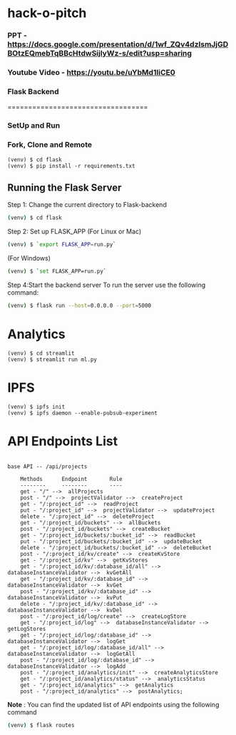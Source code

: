 # hack-o-pitch

### PPT - https://docs.google.com/presentation/d/1wf_ZQv4dzlsmJjGDBOtzEQmebTqBBcHtdwSijlyWz-s/edit?usp=sharing

### Youtube Video - https://youtu.be/uYbMd1IiCE0

### Flask Backend
==================================

### SetUp and Run

### Fork, Clone and Remote

    (venv) $ cd flask
    (venv) $ pip install -r requirements.txt

## Running the Flask Server

Step 1: Change the current directory to Flask-backend
```sh
(venv) $ cd flask
```

Step 2: Set up FLASK_APP
(For Linux or Mac)
```sh
(venv) $ `export FLASK_APP=run.py`
```

(For Windows)
```sh
(venv) $ `set FLASK_APP=run.py`
```


Step 4:Start the backend server
To run the server use the following command:
```sh
(venv) $ flask run --host=0.0.0.0 --port=5000
```

# Analytics

```
(venv) $ cd streamlit
(venv) $ streamlit run ml.py

```

# IPFS

```
(venv) $ ipfs init
(venv) $ ipfs daemon --enable-pubsub-experiment

```

# API Endpoints List

```

base API -- /api/projects

    Methods      Endpoint       Rule
    --------     --------       ----
    get - "/" -->  allProjects
    post - "/" -->  projectValidator -->  createProject
    get - "/:project_id" -->  readProject
    put - "/:project_id" -->  projectValidator -->  updateProject
    delete - "/:project_id" -->  deleteProject
    get - "/:project_id/buckets" -->  allBuckets
    post - "/:project_id/buckets" -->  createBucket
    get - "/:project_id/buckets/:bucket_id" -->  readBucket
    put - "/:project_id/buckets/:bucket_id" -->  updateBucket
    delete - "/:project_id/buckets/:bucket_id" -->  deleteBucket
    post - "/:project_id/kv/create" -->  createKvStore
    get - "/:project_id/kv" -->  getKvStores
    get - "/:project_id/kv/:database_id/all" -->  databaseInstanceValidator -->  kvGetAll
    get - "/:project_id/kv/:database_id" -->  databaseInstanceValidator -->  kvGet
    post - "/:project_id/kv/:database_id" -->  databaseInstanceValidator -->  kvPut
    delete - "/:project_id/kv/:database_id" -->  databaseInstanceValidator -->  kvDel
    post - "/:project_id/log/create" -->  createLogStore
    get - "/:project_id/log" -->  databaseInstanceValidator -->  getLogStores
    get - "/:project_id/log/:database_id" -->  databaseInstanceValidator -->  logGet
    get - "/:project_id/log/:database_id/all" -->  databaseInstanceValidator -->  logGetAll
    post - "/:project_id/log/:database_id" -->  databaseInstanceValidator -->  logAdd
    post - "/:project_id/analytics/init" -->  createAnalyticsStore
    get - "/:project_id/analytics/status" -->  analyticsStatus
    get - "/:project_id/analytics" -->  getAnalytics
    post - "/:project_id/analytics" -->  postAnalytics;
```

**Note** : You can find the updated list of API endpoints using the following command
```sh
(venv) $ flask routes
```
